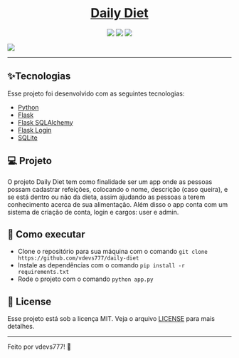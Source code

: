 <center>
<h1><a href="https://github.com/vdevs777/daily-diet">Daily Diet</a></h1>
</center>
<center>
  <p align="center">
    <img src="https://img.shields.io/badge/python-3670A0?style=for-the-badge&logo=python&logoColor=ffdd54"/>
    <img src="https://img.shields.io/badge/flask-%23000.svg?style=for-the-badge&logo=flask&logoColor=white"/>
    <img src="https://img.shields.io/badge/sqlite-%2307405e.svg?style=for-the-badge&logo=sqlite&logoColor=white"/>
  </p>
</center>
<img src="https://i.imgur.com/KOPmpNm.png" />
<hr />


## ✨Tecnologias
Esse projeto foi desenvolvido com as seguintes tecnologias:

 - [Python](https://www.python.org)
 - [Flask](https://flask.palletsprojects.com/en/3.0.x/)
 - [Flask SQLAlchemy](https://flask-sqlalchemy.palletsprojects.com/en/3.1.x/)
 - [Flask Login](https://flask-login.readthedocs.io/en/latest/)
 - [SQLite](https://sqlite.org)

## 💻 Projeto

O projeto Daily Diet tem como finalidade ser um app onde as pessoas possam cadastrar refeições, colocando o nome, descrição (caso queira), e se está dentro ou não da dieta, assim ajudando as pessoas a terem conhecimento acerca de sua alimentação. Além disso o app conta com um sistema de criação de conta, login e cargos: user e admin.

## 🚀 Como executar

 - Clone o repositório para sua máquina com o comando `git clone https://github.com/vdevs777/daily-diet`
 - Instale as dependências com o comando `pip install -r requirements.txt`
 - Rode o projeto com o comando `python app.py`

## 📝 License

Esse projeto está sob a licença MIT. Veja o arquivo  [LICENSE](https://github.com/vdevs777/daily-diet/blob/main/LICENSE.md)  para mais detalhes.

<hr />
Feito por vdevs777! 🌟